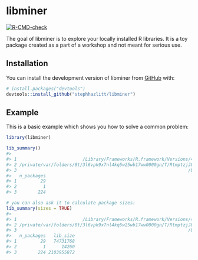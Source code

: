 
<!-- README.md is generated from README.Rmd. Please edit that file -->

# libminer

<!-- badges: start -->

[![R-CMD-check](https://github.com/stephhazlitt/libminer/actions/workflows/R-CMD-check.yaml/badge.svg)](https://github.com/stephhazlitt/libminer/actions/workflows/R-CMD-check.yaml)
<!-- badges: end -->

The goal of libminer is to explore your locally installed R libraries.
It is a toy package created as a part of a workshop and not meant for
serious use.

## Installation

You can install the development version of libminer from
[GitHub](https://github.com/) with:

``` r
# install.packages("devtools")
devtools::install_github("stephhazlitt/libminer")
```

## Example

This is a basic example which shows you how to solve a common problem:

``` r
library(libminer)

lib_summary()
#>                                                                                        library
#> 1                         /Library/Frameworks/R.framework/Versions/4.3-arm64/Resources/library
#> 2 /private/var/folders/8t/3l6vpk9x7nl4kq5w25wb17ww0000gn/T/RtmptzjJ83/temp_libpathe703365d9f2e
#> 3                                                                 /Users/stephhazlitt/Rlibrary
#>   n_packages
#> 1         29
#> 2          1
#> 3        224

# you can also ask it to calculate package sizes:
lib_summary(sizes = TRUE)
#>                                                                                        library
#> 1                         /Library/Frameworks/R.framework/Versions/4.3-arm64/Resources/library
#> 2 /private/var/folders/8t/3l6vpk9x7nl4kq5w25wb17ww0000gn/T/RtmptzjJ83/temp_libpathe703365d9f2e
#> 3                                                                 /Users/stephhazlitt/Rlibrary
#>   n_packages   lib_size
#> 1         29   74731768
#> 2          1      14260
#> 3        224 2103955872
```
